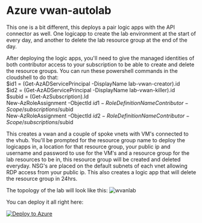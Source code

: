# Azure vwan-autolab  

This one is a bit different, this deploys a pair logic apps with the API connector as well. One logicapp to create the lab environment at the start of every day, and another to delete the lab resource group at the end of the day. 

After deploying the logic apps, you'll need to give the managed identities of both contributor access to your subscription to be able to create and delete the resource groups. 
You can run these powershell commands in the cloudshell to do that:  
    $id1 = (Get-AzADServicePrincipal -DisplayName lab-vwan-creator).id  
    $id2 = (Get-AzADServicePrincipal -DisplayName lab-vwan-killer).id  
    $subid = (Get-AzSubscription).Id  
    New-AzRoleAssignment -ObjectId $id1 -RoleDefinitionName Contributor -Scope /subscriptions/$subid  
    New-AzRoleAssignment -ObjectId $id2 -RoleDefinitionName Contributor -Scope /subscriptions/$subid  

This creates a vwan and a couple of spoke vnets with VM's connected to the vhub. You'll be prompted for the resource group name to deploy the logicapps in, a location for that resource group, your public ip and username and password to use for the VM's and a resource group for the lab resources to be in, this resource group will be created and deleted everyday. NSG's are placed on the default subnets of each vnet allowing RDP access from your public ip. This also creates a logic app that will delete the resource group in 24hrs.

The topology of the lab will look like this:
![wvanlab](https://github.com/user-attachments/assets/99d90b13-282a-4bc4-82f0-afec7f311822)


You can deploy it all right here:  

[![Deploy to Azure](https://aka.ms/deploytoazurebutton)](https://portal.azure.com/#create/Microsoft.Template/uri/https%3A%2F%2Fraw.githubusercontent.com%2Fquiveringbacon%2FAzurevwan-autolab%2Fmain%2Flabberapp--vwanlab.json)
